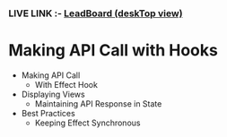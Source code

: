 ### LIVE LINK :- <a href='https://prashleadboard.ccbp.tech/'>LeadBoard (deskTop view)</a>

# Making API Call with Hooks

- Making API Call
  - With Effect Hook
- Displaying Views
  - Maintaining API Response in State
- Best Practices
  - Keeping Effect Synchronous
